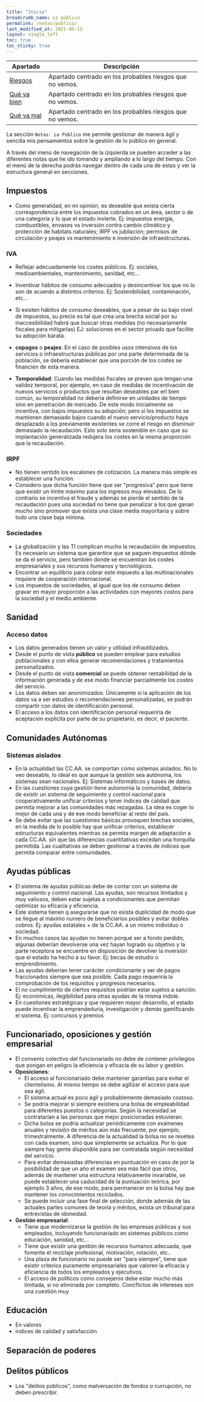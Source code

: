 ```yaml
---
title: "Inicio"
breadcrumb_name: Lo público
permalink: /notas/publico/
last_modified_at: 2021-05-13
layout: single_left
toc: true
toc_sticky: true
---
```


| Apartado                                     | Descripción                                              |
| -------------------------------------------- | -------------------------------------------------------- |
| [Riesgos](riesgos/)                          | Apartado centrado en los probables riesgos que no vemos.  |
| [Qué va bien](va-bien/)                      | Apartado centrado en los probables riesgos que no vemos.  |
| [Qué va mal](va-mal/)                        | Apartado centrado en los probables riesgos que no vemos.  |


La sección `Notas: Lo Público` me permite gestionar de manera ágil y sencilla mis pensamientos sobre la gestión de lo público en general.

A través del menú de navegación de la izquierda se pueden acceder a las diferentes notas que he ido tomando y ampliando a lo largo del tiempo. Con el menú de la derecha podrás navegar dentro de cada una de estas y ver la estructura general en secciones.

## Impuestos

- Como generalidad, en mi opinión, es deseable que exista cierta correspondencia entre los impuestos cobrados en un área, sector o de una categoría y lo que el estado invierte. Ej: impuestos energía, combustibles, envases vs inversión contra cambio climático y protección de habitats naturales; IRPF vs jubilación; permisos de circulación y peajes vs mantenimiento e inversión de infraestructuras.

### IVA
- Reflejar adecuadamente los costes públicos. Ej: sociales, medioambientales, mantenimiento, sanidad, etc...
- Inventivar hábitos de consumo adecuados y desincentivar los que no lo son de acuerdo a distintos criterios. Ej: Sostenibilidad, contaminación, etc...

- Si existen hábitos de consumo deseables, que a pesar de su bajo nivel de impuestos, su precio es tal que crea una brecha social por su inaccesibilidad habrá que buscar otras medidas (no necesariamente fiscales para mitigarlas) EJ: soluciones en el sector privado que facilite su adopción barata.
- **copagos** o **peajes**: En el caso de posibles usos intensivos de los servicios o infraestructuras públicas por una parte determinada de la población, se debería establecer que una porción de los costes se financien de esta manera. 
- **Temporalidad**: Cuando las medidas fiscales se preven que tengan una validez temporal, por ejemplo, en caso de medidas de incentivación de nuevos servicios o productos que resultan deseables par erl bien común, su temporalidad no debería definirse en unidades de tiempo sino en penetración de mercado. De este modo inicialmente se incentiva, con bajos impuestos su adopción; pero si los impuestos se mantienen demasiado bajos cuando el nuevo servicio/producto haya desplazado a los previamente existentes se corre el riesgo en disminuir demasiado la recaudación. Esto solo sería sostenible en caso que su implantación generalizada redujera los costes en la misma proporción que la recaudación.

### IRPF

- No tienen sentido los escalones de cotización. La manera más simple es establecer una función.
- Considero que dicha función tiene que ser "progresiva" pero que tiene que existir un límite máximo para los ingresos muy elevados. De lo contrario se incentiva el fraude y además se pierde el sentido de la recaudación pues una sociedad no tiene que penalizar a los que ganan mucho sino promover que exista una clase media mayoritaria y sobre todo una clase baja mínima.

### Sociedades

- La globalización y las TI complican mucho la recaudación de impuestos. Es necesario un sistema que garantice que se paguen impuestos dónde se da el servicio, pero también donde se encuentran los costes empresariales y sus recursos humanos y tecnológicos.
- Encontrar un equilibrio para cobrar este impuesto a las multinacionales requiere de cooperación internacional.
- Los impuestos de sociedades, al igual que los de consumo deben gravar en mayor proporción a las actividades con mayores costos para la sociedad y el medio ambiente.

## Sanidad
### Acceso datos

- Los datos generados tienen un valor y utilidad infrautilizados.
- Desde el punto de vista **público** se pueden emplear para estudios poblacionales y con ellos generar recomendaciones y tratamientos personalizados.
- Desde el punto de vista **comercial** se puede obtener rentabilidad de la información generada y de ese modo financiar parcialmente los costes del servicio.
- Los datos deben ser anonimizados. Únicamente si la aplicación de los datos va a ser estudios o recomendaciones personalizadas, se podrán compartir con datos de identificación personal.
- El acceso a los datos con identificación personal requeriría de aceptación explícita por parte de su propietario, es decir, el paciente.

## Comunidades Autónomas

### Sistemas aislados

- En la actualidad las CC.AA. se comportan como sistemas aislados. No lo veo deseable, lo ideal es que aunque la gestión sea autónoma, los sistemas sean nacionales. Ej: Sistemas informáticos y bases de datos.
- En las cuestiones cuya gestión tiene autonomía la comunidad, debería de existir un sistema de seguimiento y control nacional para cooperativamente unificar criterios y tener índices de calidad que permita mejorar a las comunidades más rezagadas. La idea es coger lo mejor de cada una y de ese modo beneficiar al resto del país.
- Se debe evitar que las cuestiones básicas provoquen brechas sociales, en la medida de lo posible hay que unificar criterios, establecer estructuras equivalentes mientras se permita margen de adaptación a cada CC.AA. sin que las diferencias cuantitativas excedan una horquilla permitida. Las cualitativas se deben gestionar a través de índices que permita comparar entre comunidades.

## Ayudas públicas

- El sistema de ayudas públicas debe de contar con un sistema de seguimiento y control nacional. Las ayudas, son recursos limitados y muy valiosos, deben estar sujetas a condicionantes que permitan optimizar su eficacia y eficiencia.
- Este sistema tienen q asegurarse que no exista duplicidad de modo que se llegue al máximo numero de beneficiarios posibles y evitar dobles cobros. Ej: ayudas estatales + de la CC.AA. a un mismo individuo o sociedad.
- En muchos casos las ayudan no tienen porqué ser a fondo perdido, algunas deberían devolverse una vez hayan logrado su objetivo y la parte receptora se encuentre en disposición de devolver la inversión que el estado ha hecho a su favor. Ej: becas de estudio o emprendimiento.
- Las ayudas deberían tener carácter condicionante y ser de pagos fraccionados siempre que sea posible. Cada pago requeriría la comprobación de los requisitos y progresos necesarios.
- El no cumplimiento de ciertos requisitos podrían estar sujetos a sanción. Ej: económicas, ilegibilidad para otras ayudas de la misma índole.
- En cuestiones estratégicas y que requieren mayor desarrollo, el estado puede incentivar la emprendeduría, investigación y demás gamificando el sistema. Ej: concursos y premios

## Funcionariado, oposiciones y gestión empresarial

- El convenio colectivo del funcionariado no debe de contener privilegios que pongan en peligro la eficiencia y eficacia de su labor y gestión.  
- **Oposiciones**:
  - El acceso al funcionariado debe mantener garantías para evitar el clientelismo. Al mismo tiempo se debe agilizar el acceso para que sea ágil.
  - El sistema actual es poco ágil y probablemente demasiado costoso. 
  - Se podría mejorar si siempre existiera una bolsa de empleabilidad para diferentes puestos o categorías. Según la necesidad se contratarían a las personas que mejor posicionadas estuvieran.
  - Dicha bolsa se podría actualizar periódicamente con exámenes anuales y revisión de méritos aún más frecuente, por ejemplo, trimestralmente. A diferencia de la actualidad la bolsa no se resetea con cada examen, sino que simplemente se actualiza. Por lo que siempre hay gente disponible para ser contratada según necesidad del servicio.
  - Para evitar demasiadas diferencias en puntuación en caso de por la posibilidad de que un año el examen sea más fácil que otros, además de mantener una estructura relativamente invariable, se puede establecer una caducidad de la puntuación teórica, por ejemplo 3 años, de ese modo, para permanecer en la bolsa hay que mantener los conocimientos reciclados.
  - Se puede incluir una fase final de selección, donde además de las actuales partes comunes de teoría y méritos, exista un tribunal para entrevistas de idoneidad.
- **Gestión empresarial**:
  - Tiene que modernizarse la gestión de las empresas públicas y sus empleados, incluyendo funcionariado en sistemas públicos como educación, sanidad, etc...
  - Tiene que existir una gestión de recursos humanos adecuada, que fomente el reciclaje profesional, motivación, rotación, etc.. 
  - Una plaza de funcionario no puede ser "para siempre", tiene que existir criterios puramente empresariales que valoren la eficacia y eficiencia de todos los empleados y ejecutivos.
  - El acceso de políticos como consejeros debe estar mucho más limitada, si no eliminada por completo. Concflictos de intereses son una cuestión muy

## Educación

- En valores
- indices de calidad y satisfacción

## Separación de poderes

## Delitos públicos

- Los "delitos públicos", como malversación de fondos o currupción, no deben prescribir.